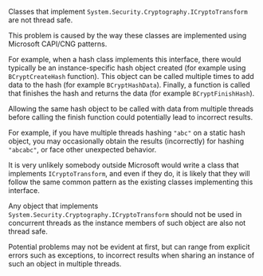 Classes that implement `System.Security.Cryptography.ICryptoTransform` are not thread safe.

This problem is caused by the way these classes are implemented using Microsoft CAPI/CNG patterns.

For example, when a hash class implements this interface, there would typically be an instance-specific hash object created (for example using `BCryptCreateHash` function). This object can be called multiple times to add data to the hash (for example `BCryptHashData`). Finally, a function is called that finishes the hash and returns the data (for example `BCryptFinishHash`).

Allowing the same hash object to be called with data from multiple threads before calling the finish function could potentially lead to incorrect results.

For example, if you have multiple threads hashing `"abc"` on a static hash object, you may occasionally obtain the results (incorrectly) for hashing `"abcabc"`, or face other unexpected behavior.

It is very unlikely somebody outside Microsoft would write a class that implements `ICryptoTransform`, and even if they do, it is likely that they will follow the same common pattern as the existing classes implementing this interface.

Any object that implements `System.Security.Cryptography.ICryptoTransform` should not be used in concurrent threads as the instance members of such object are also not thread safe.

Potential problems may not be evident at first, but can range from explicit errors such as exceptions, to incorrect results when sharing an instance of such an object in multiple threads.

